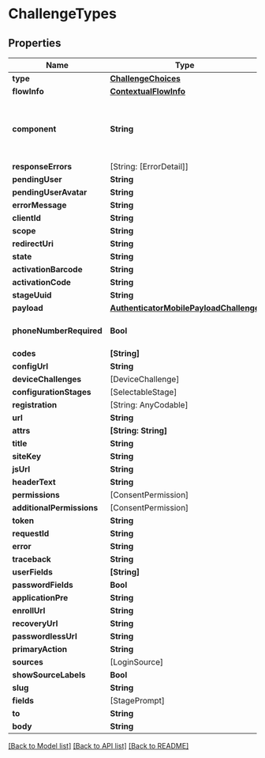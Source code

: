 # ChallengeTypes

## Properties
Name | Type | Description | Notes
------------ | ------------- | ------------- | -------------
**type** | [**ChallengeChoices**](ChallengeChoices.md) |  | 
**flowInfo** | [**ContextualFlowInfo**](ContextualFlowInfo.md) |  | [optional] 
**component** | **String** |  | [optional] [default to "ak-stage-user-login"]
**responseErrors** | [String: [ErrorDetail]] |  | [optional] 
**pendingUser** | **String** |  | 
**pendingUserAvatar** | **String** |  | 
**errorMessage** | **String** |  | [optional] 
**clientId** | **String** |  | 
**scope** | **String** |  | 
**redirectUri** | **String** |  | 
**state** | **String** |  | 
**activationBarcode** | **String** |  | 
**activationCode** | **String** |  | 
**stageUuid** | **String** |  | 
**payload** | [**AuthenticatorMobilePayloadChallenge**](AuthenticatorMobilePayloadChallenge.md) |  | 
**phoneNumberRequired** | **Bool** |  | [optional] [default to true]
**codes** | **[String]** |  | 
**configUrl** | **String** |  | 
**deviceChallenges** | [DeviceChallenge] |  | 
**configurationStages** | [SelectableStage] |  | 
**registration** | [String: AnyCodable] |  | 
**url** | **String** |  | 
**attrs** | **[String: String]** |  | 
**title** | **String** |  | [optional] 
**siteKey** | **String** |  | 
**jsUrl** | **String** |  | 
**headerText** | **String** |  | [optional] 
**permissions** | [ConsentPermission] |  | 
**additionalPermissions** | [ConsentPermission] |  | 
**token** | **String** |  | 
**requestId** | **String** |  | 
**error** | **String** |  | [optional] 
**traceback** | **String** |  | [optional] 
**userFields** | **[String]** |  | 
**passwordFields** | **Bool** |  | 
**applicationPre** | **String** |  | [optional] 
**enrollUrl** | **String** |  | [optional] 
**recoveryUrl** | **String** |  | [optional] 
**passwordlessUrl** | **String** |  | [optional] 
**primaryAction** | **String** |  | 
**sources** | [LoginSource] |  | [optional] 
**showSourceLabels** | **Bool** |  | 
**slug** | **String** |  | 
**fields** | [StagePrompt] |  | 
**to** | **String** |  | 
**body** | **String** |  | 

[[Back to Model list]](../README.md#documentation-for-models) [[Back to API list]](../README.md#documentation-for-api-endpoints) [[Back to README]](../README.md)


